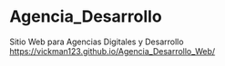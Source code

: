 # Agencia_Desarrollo
Sitio Web para Agencias Digitales y Desarrollo
https://vickman123.github.io/Agencia_Desarrollo_Web/
